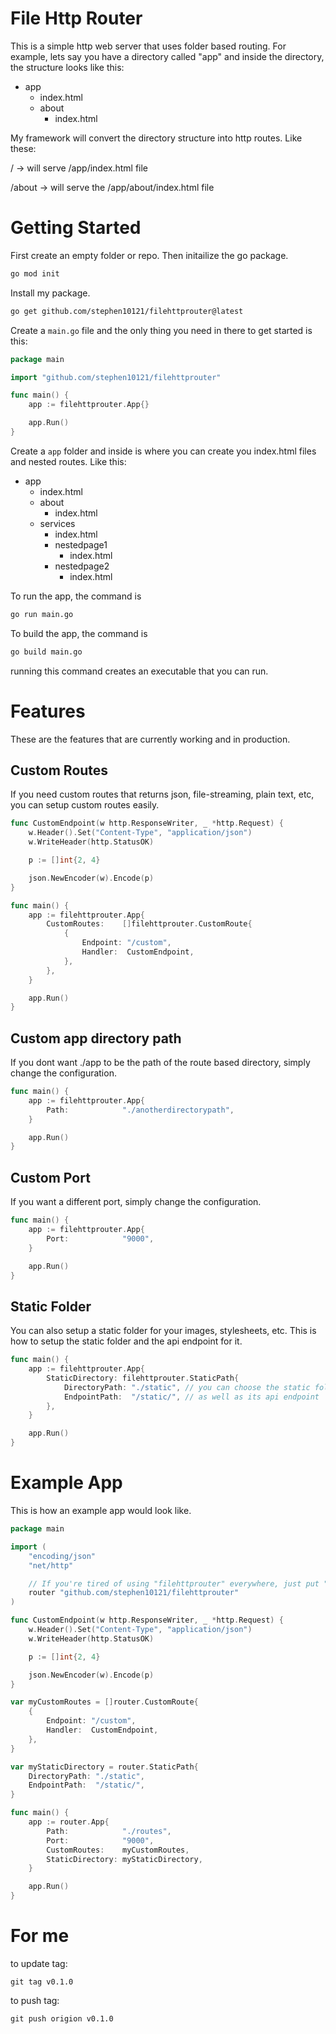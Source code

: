 # File Http Router
This is a simple http web server that uses folder based routing. For example, lets say you have a directory called "app" and inside the directory, the structure looks like this:
- app
    - index.html
    - about
        - index.html

My framework will convert the directory structure into http routes. Like these:

/ -> will serve /app/index.html file

/about -> will serve the /app/about/index.html file
# Getting Started
First create an empty folder or repo. Then initailize the go package.
```bash
go mod init
```
Install my package.
```bash
go get github.com/stephen10121/filehttprouter@latest
```
Create a `main.go` file and the only thing you need in there to get started is this:
```go
package main

import "github.com/stephen10121/filehttprouter"

func main() {
	app := filehttprouter.App{}

	app.Run()
}
```
Create a `app` folder and inside is where you can create you index.html files and nested routes. Like this:
- app
    - index.html
    - about
        - index.html
    - services
        - index.html
        - nestedpage1
            - index.html
        - nestedpage2
            - index.html

To run the app, the command is
```bash
go run main.go
```
To build the app, the command is
```bash
go build main.go
```
running this command creates an executable that you can run.

# Features
These are the features that are currently working and in production.
## Custom Routes
If you need custom routes that returns json, file-streaming, plain text, etc, you can setup custom routes easily.
```go
func CustomEndpoint(w http.ResponseWriter, _ *http.Request) {
	w.Header().Set("Content-Type", "application/json")
	w.WriteHeader(http.StatusOK)

	p := []int{2, 4}

	json.NewEncoder(w).Encode(p)
}

func main() {
	app := filehttprouter.App{
		CustomRoutes:    []filehttprouter.CustomRoute{
            {
                Endpoint: "/custom",
                Handler:  CustomEndpoint,
            },
        },
	}

	app.Run()
}
```
## Custom app directory path
If you dont want ./app to be the path of the route based directory, simply change the configuration.
```go
func main() {
	app := filehttprouter.App{
        Path:            "./anotherdirectorypath",
	}

	app.Run()
}
```
## Custom Port
If you want a different port, simply change the configuration.
```go
func main() {
	app := filehttprouter.App{
		Port:            "9000",
	}

	app.Run()
}
```
## Static Folder
You can also setup a static folder for your images, stylesheets, etc. This is how to setup the static folder and the api endpoint for it.

```go
func main() {
	app := filehttprouter.App{
        StaticDirectory: filehttprouter.StaticPath{
            DirectoryPath: "./static", // you can choose the static folder
            EndpointPath:  "/static/", // as well as its api endpoint
        },
	}

	app.Run()
}
```
# Example App
This is how an example app would look like.
```go
package main

import (
	"encoding/json"
	"net/http"

    // If you're tired of using "filehttprouter" everywhere, just put "router" (or any other variable) in front if the import string.
	router "github.com/stephen10121/filehttprouter"
)

func CustomEndpoint(w http.ResponseWriter, _ *http.Request) {
	w.Header().Set("Content-Type", "application/json")
	w.WriteHeader(http.StatusOK)

	p := []int{2, 4}

	json.NewEncoder(w).Encode(p)
}

var myCustomRoutes = []router.CustomRoute{
	{
		Endpoint: "/custom",
		Handler:  CustomEndpoint,
	},
}

var myStaticDirectory = router.StaticPath{
	DirectoryPath: "./static",
	EndpointPath:  "/static/",
}

func main() {
	app := router.App{
		Path:            "./routes",
		Port:            "9000",
		CustomRoutes:    myCustomRoutes,
		StaticDirectory: myStaticDirectory,
	}

	app.Run()
}
```

# For me
to update tag:
```
git tag v0.1.0
```
to push tag:
```
git push origion v0.1.0
```